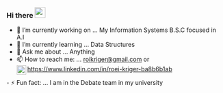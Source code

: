 ### Hi there <img src="https://media.giphy.com/media/hvRJCLFzcasrR4ia7z/giphy.gif" width="25px"/>

- 🔭 I’m currently working on ... My Information Systems B.S.C focused in A.I
- 🌱 I’m currently learning ...    Data Structures
- 💬 Ask me about ... Anything
- 📫 How to reach me: ... roikriger@gmail.com or https://www.linkedin.com/in/roei-kriger-ba8b6b1ab <a href="https://www.linkedin.com/in/roei-kriger-ba8b6b1ab/">
  <img align="left" alt="RoiKriger's LinkdeIN" width="22px" src="https://cdn.jsdelivr.net/npm/simple-icons@v3/icons/linkedin.svg" />
</a>
- ⚡ Fun fact: ... I am in the Debate team in my university
